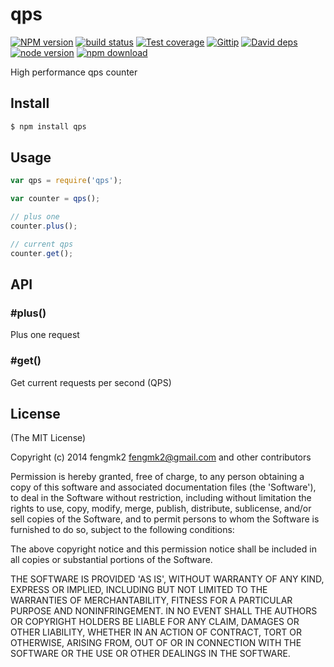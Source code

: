 qps
=======

[![NPM version][npm-image]][npm-url]
[![build status][travis-image]][travis-url]
[![Test coverage][coveralls-image]][coveralls-url]
[![Gittip][gittip-image]][gittip-url]
[![David deps][david-image]][david-url]
[![node version][node-image]][node-url]
[![npm download][download-image]][download-url]

[npm-image]: https://img.shields.io/npm/v/qps.svg?style=flat-square
[npm-url]: https://npmjs.org/package/qps
[travis-image]: https://img.shields.io/travis/node-modules/qps.svg?style=flat-square
[travis-url]: https://travis-ci.org/node-modules/qps
[coveralls-image]: https://img.shields.io/coveralls/node-modules/qps.svg?style=flat-square
[coveralls-url]: https://coveralls.io/r/node-modules/qps?branch=master
[gittip-image]: https://img.shields.io/gittip/fengmk2.svg?style=flat-square
[gittip-url]: https://www.gittip.com/fengmk2/
[david-image]: https://img.shields.io/david/node-modules/qps.svg?style=flat-square
[david-url]: https://david-dm.org/node-modules/qps
[node-image]: https://img.shields.io/badge/node.js-%3E=_0.10-green.svg?style=flat-square
[node-url]: http://nodejs.org/download/
[download-image]: https://img.shields.io/npm/dm/qps.svg?style=flat-square
[download-url]: https://npmjs.org/package/qps

High performance qps counter

## Install

```bash
$ npm install qps
```

## Usage

```js
var qps = require('qps');

var counter = qps();

// plus one
counter.plus();

// current qps
counter.get();
```

## API

### #plus()

Plus one request

### #get()

Get current requests per second (QPS)

## License

(The MIT License)

Copyright (c) 2014 fengmk2 <fengmk2@gmail.com> and other contributors

Permission is hereby granted, free of charge, to any person obtaining
a copy of this software and associated documentation files (the
'Software'), to deal in the Software without restriction, including
without limitation the rights to use, copy, modify, merge, publish,
distribute, sublicense, and/or sell copies of the Software, and to
permit persons to whom the Software is furnished to do so, subject to
the following conditions:

The above copyright notice and this permission notice shall be
included in all copies or substantial portions of the Software.

THE SOFTWARE IS PROVIDED 'AS IS', WITHOUT WARRANTY OF ANY KIND,
EXPRESS OR IMPLIED, INCLUDING BUT NOT LIMITED TO THE WARRANTIES OF
MERCHANTABILITY, FITNESS FOR A PARTICULAR PURPOSE AND NONINFRINGEMENT.
IN NO EVENT SHALL THE AUTHORS OR COPYRIGHT HOLDERS BE LIABLE FOR ANY
CLAIM, DAMAGES OR OTHER LIABILITY, WHETHER IN AN ACTION OF CONTRACT,
TORT OR OTHERWISE, ARISING FROM, OUT OF OR IN CONNECTION WITH THE
SOFTWARE OR THE USE OR OTHER DEALINGS IN THE SOFTWARE.
